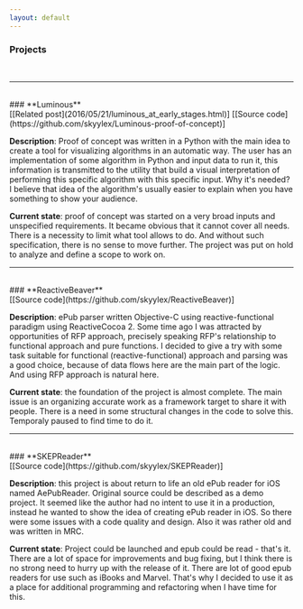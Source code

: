 ```yaml
---
layout: default
---
```


### **Projects**
<br>

---------------------------------------------------------------------------------------------------

<br>
### **Luminous**
<br>
[[Related post](2016/05/21/luminous_at_early_stages.html)]
[[Source code](https://github.com/skyylex/Luminous-proof-of-concept)]

**Description**: Proof of concept was written in a Python with the main idea to create a tool for visualizing algorithms in an automatic way. The user has an implementation of some algorithm in Python and input data to run it, this information is transmitted to the utility that build a visual interpretation of performing this specific algorithm with this specific input. Why it's needed? I believe that idea of the algorithm's usually easier to explain when you have something to show	 your audience.

**Current state**: proof of concept was started on a very broad inputs and unspecified requirements. It became obvious that it cannot cover all needs. There is a necessity to limit what tool allows to do. And without such specification, there is no sense to move further. The project was put on hold to analyze and define a scope to work on.

---------------------------------------------------------------------------------------------------

<br>
### **ReactiveBeaver**
<br>
[[Source code](https://github.com/skyylex/ReactiveBeaver)]

**Description**: ePub parser written Objective-C using reactive-functional paradigm using ReactiveCocoa 2. Some time ago I was attracted by opportunities of RFP approach, precisely speaking RFP's relationship to functional approach and pure functions. I decided to give a try with some task suitable for functional (reactive-functional) approach and parsing was a good choice, because of data flows here are the main part of the logic. And using RFP approach is natural here.

**Current state**: the foundation of the project is almost complete. The main issue is an organizing accurate work as a framework target to share it with people. There is a need in some structural changes in the code to solve this. Temporaly paused to find time to do it.

---------------------------------------------------------------------------------------------------

<br>
### **SKEPReader**
<br>
[[Source code](https://github.com/skyylex/SKEPReader)]

**Description**: this project is about return to life an old ePub reader for iOS named AePubReader. Original source could be described as a demo project. It seemed like the author had no intent to use it in a production, instead he wanted to show the idea of creating ePub reader in iOS. So there were some issues with a code quality and design. Also it was rather old and was written in MRC.

**Current state**: Project could be launched and epub could be read - that's it. There are a lot of space for improvements and bug fixing, but I think there is no strong need to hurry up with the release of it. There are lot of good epub readers for use such as iBooks and Marvel. That's why I decided to use it as a place for additional programming and refactoring when I have time for this.